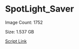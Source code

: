 # SpotLight_Saver

Image Count: 1752

Size: 1.537 GB

[Script Link](https://github.com/liuyal/Archive/blob/master/Python/Utilities/Miscellaneous/spotlight_saver.py)